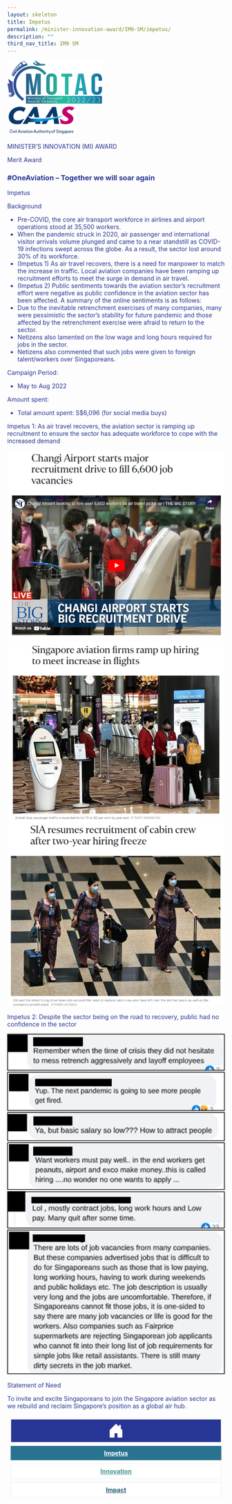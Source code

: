 ```yaml
---
layout: skeleton
title: Impetus
permalink: /minister-innovation-award/IM9-SM/impetus/
description: ""
third_nav_title: IM9 SM
---
```

<style type="text/css">
  .text-pri {
    color: #273592;
  }

  .nav-tabs {
    border-bottom: none !important;
    overflow: hidden !important;
  }

  .nav-link {
    margin: 8px !important;
    border-radius: 0px !important;
    font-weight: 700 !important;
    padding: 0.5rem 2.8rem !important;
  }

  .link-home {
    border: 1px solid #eee !important;
    color: #fff !important;
    background: rgb(39, 54, 149) !important;
    display: flex;
    justify-content: center;
    align-items: center;
  }

  .link-project {
    border: 1px solid #eee !important;
    color: rgb(83, 114, 122) !important;
    background-color: #fff !important;
    display: flex;
    justify-content: center;
    align-items: center;
  }

  .link-project.active {
    border: none !important;
    color: #fff !important;
    background: rgb(41, 115, 144) !important;
  }

  .link-solution {
    border: 1px solid #eee !important;
    color: rgb(69, 148, 145) !important;
    background-color: #fff !important;
    display: flex;
    justify-content: center;
    align-items: center;
  }

  .link-solution.active {
    border: none !important;
    color: #fff !important;
    background: rgb(34, 155, 189) !important;
  }

  .link-impact {
    border: 1px solid #eee !important;
    color: rgb(41, 95, 120) !important;
    background-color: #fff !important;
    display: flex;
    justify-content: center;
    align-items: center;
  }

  .link-impact.active {
    border: none !important;
    color: #fff !important;
    background: rgb(10, 91, 142) !important;
  }
</style>
<div class="container-fluid py-5 card-bg text-pri my-5">
  <div class="row">
    <div class="col-sm-12 pt-4 pb-3 text-center">
      <img src="/images/Logos/MOTAC_header.png" alt="motac logo" class="img-fluid" />
    </div>
  </div>
  <div class="row border border-4 border-info">
    <div class="col-sm-4 py-3 text-center d-flex flex-column align-items-center justify-content-center">
      <img src="/images/Logos/CAAS.png" class="img-fluid" alt="CAAS" />
    </div>
    <div class="col-sm-8 py-3 text-center bg-primary d-flex justify-content-center flex-column aligin-items-center">
      <p class="mb-1 text-light font-weight-bold raleway-font"> MINISTER’S INNOVATION (MI) AWARD </p>
      <p class="mb-0 distinguished-award">Merit Award</p>
    </div>
  </div>
  <div class="row">
    <div class="col-12 py-3">
      <h3 class="text-center font-weight-bold"> #OneAviation – Together we will soar again </h3>
    </div>
    <div class="col-sm-12 text-center py-2 my-2 bg-heading">
      <p class="mb-0 h3 font-weight-bold text-uppercase text-light"> Impetus </p>
    </div>
    <div class="col-sm-12">
      <div class="row py-2">
        <div class="col-sm-8 p-2">
          <p class="font-weight-bold">Background</p>
          <ul>
            <li> Pre-COVID, the core air transport workforce in airlines and airport operations stood at 35,500 workers.  </li>
            <li> When the pandemic struck in 2020, air passenger and international visitor arrivals volume plunged and came to a near standstill as COVID-19 infections swept across the globe. As a result, the sector lost around 30% of its workforce. </li>
            <li> (Impetus 1) As air travel recovers, there is a need for manpower to match the increase in traffic. Local aviation companies have been ramping up recruitment efforts to meet the surge in demand in air travel. </li>
            <li> (Impetus 2) Public sentiments towards the aviation sector’s recruitment effort were negative as public confidence in the aviation sector has been affected. A summary of the online sentiments is as follows: </li>
            <li> Due to the inevitable retrenchment exercises of many companies, many were pessimistic the sector’s stability for future pandemic and those affected by the retrenchment exercise were afraid to return to the sector. </li>
            <li> Netizens also lamented on the low wage and long hours required for jobs in the sector. </li>
            <li> Netizens also commented that such jobs were given to foreign talent/workers over Singaporeans. </li>
          </ul>
          <p class="font-weight-bold">Campaign Period:</p>
          <ul>
            <li>May to Aug 2022</li>
          </ul>
          <p class="font-weight-bold">Amount spent:</p>
          <ul>
            <li>Total amount spent: S$6,096 (for social media buys)</li>
          </ul>
        </div>
        <div class="col-sm-4">
          <p class="font-weight-bold"> Impetus 1: As air travel recovers, the aviation sector is ramping up recruitment to ensure the sector has adequate workforce to cope with the increased demand </p>
          <img src="/images/MI/IM9/2.  Individual/(A) IMPETUS/Impetus 1/ST article_1.png" class="img-fluid mb-3" alt="" />
          <img src="/images/MI/IM9/2.  Individual/(A) IMPETUS/Impetus 1/ST article_2.png" class="img-fluid mb-3" alt="" />
          <img src="/images/MI/IM9/2.  Individual/(A) IMPETUS/Impetus 1/ST article_3.png" class="img-fluid mb-3" alt="" />
          <p class="font-weight-bold"> Impetus 2: Despite the sector being on the road to recovery, public had no confidence in the sector </p>
          <img src="/images/MI/IM9/2.  Individual/(A) IMPETUS/Impetus 2/FB comments_1.png" class="img-fluid mb-3" alt="" />
          <img src="/images/MI/IM9/2.  Individual/(A) IMPETUS/Impetus 2/FB comments_2.png" class="img-fluid mb-3" alt="" />
          <img src="/images/MI/IM9/2.  Individual/(A) IMPETUS/Impetus 2/FB comments_3.png" class="img-fluid mb-3" alt="" />
          <img src="/images/MI/IM9/2.  Individual/(A) IMPETUS/Impetus 2/FB comments_4.png" class="img-fluid mb-3" alt="" />
          <img src="/images/MI/IM9/2.  Individual/(A) IMPETUS/Impetus 2/FB comments_5.png" class="img-fluid mb-3" alt="" />
          <img src="/images/MI/IM9/2.  Individual/(A) IMPETUS/Impetus 2/FB comments_6.png" class="img-fluid mb-3" alt="" />
        </div>
      </div>
    </div>
  </div>
  <div class="row">
    <div class="col-sm-12 text-center py-2 my-2 bg-heading">
      <p class="mb-0 h3 font-weight-bold text-light text-uppercase"> Statement of Need </p>
    </div>
    <div class="col-sm-12 py-2">
      <p class="font-weight-bold text-pri"> To invite and excite Singaporeans to join the Singapore aviation sector as we rebuild and reclaim Singapore’s position as a global air hub. </p>
    </div>
  </div>
  <nav>
    <div class="nav nav-tabs nav-fill" id="nav-tab" role="tablist">
      <a class="nav-link text-uppercase link-home text-decoration-none" id="nav-home-tab" href="/minister-innovation-award/IM9-SM/home/">
        <svg xmlns="http://www.w3.org/2000/svg" width="36" height="36" fill="currentColor" class="bi bi-house-door-fill" viewBox="0 0 16 16">
          <path d="M6.5 14.5v-3.505c0-.245.25-.495.5-.495h2c.25 0 .5.25.5.5v3.5a.5.5 0 0 0 .5.5h4a.5.5 0 0 0 .5-.5v-7a.5.5 0 0 0-.146-.354L13 5.793V2.5a.5.5 0 0 0-.5-.5h-1a.5.5 0 0 0-.5.5v1.293L8.354 1.146a.5.5 0 0 0-.708 0l-6 6A.5.5 0 0 0 1.5 7.5v7a.5.5 0 0 0 .5.5h4a.5.5 0 0 0 .5-.5Z" />
        </svg>
      </a>
      <a class="nav-link active link-project text-decoration-none" id="nav-project-tab" href="/minister-innovation-award/IM9-SM/impetus/"> Impetus </a>
      <a class="nav-link link-solution text-decoration-none" id="nav-solution-tab" href="/minister-innovation-award/IM9-SM/innovation/"> Innovation</a>
      <a class="nav-link link-impact text-decoration-none" id="nav-impact-tab" href="/minister-innovation-award/IM9-SM/impact/"> Impact</a>
    </div>
  </nav>
</div>